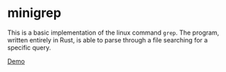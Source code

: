 # minigrep

This is a basic implementation of the linux command `grep`. The program, written entirely in Rust, is able to parse through a file searching for a specific query.

[Demo](minigrep.gif)

